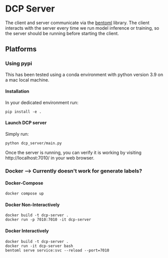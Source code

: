 # DCP Server

The client and server communicate via the [bentoml](https://www.bentoml.com/?gclid=Cj0KCQiApKagBhC1ARIsAFc7Mc6iqOLi2OcLtqMbGx1KrFjtLUEZ-bhnqlT2zWREE0x7JImhtNmKlFEaAvSSEALw_wcB) library. The client interacts with the server every time we run model inference or training, so the server should be running before starting the client.

## Platforms

### Using pypi
This has been tested using a conda environment with python version 3.9 on a mac local machine.

#### Installation
In your dedicated environment run:
```
pip install -e .
```

#### Launch DCP server
Simply run:
```
python dcp_server/main.py
```
Once the server is running, you can verify it is working by visiting http://localhost:7010/ in your web browser.

### Docker --> Currently doesn't work for generate labels?

#### Docker-Compose
```
docker compose up
```

#### Docker Non-Interactively
```
docker build -t dcp-server .
docker run -p 7010:7010 -it dcp-server
```

#### Docker Interactively
```
docker build -t dcp-server .
docker run -it dcp-server bash
bentoml serve service:svc --reload --port=7010
```
